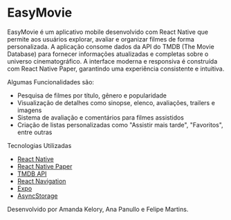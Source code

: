 # EasyMovie

EasyMovie é um aplicativo mobile desenvolvido com React Native que permite aos usuários explorar, avaliar e organizar filmes de forma personalizada.
A aplicação consome dados da API do TMDB (The Movie Database) para fornecer informações atualizadas e completas sobre o universo cinematográfico.
A interface moderna e responsiva é construída com React Native Paper, garantindo uma experiência consistente e intuitiva.

  Algumas Funcionalidades são:

- Pesquisa de filmes por título, gênero e popularidade
- Visualização de detalhes como sinopse, elenco, avaliações, trailers e imagens
- Sistema de avaliação e comentários para filmes assistidos
- Criação de listas personalizadas como "Assistir mais tarde", "Favoritos", entre outras

 Tecnologias Utilizadas

- [React Native](https://reactnative.dev/)
- [React Native Paper](https://callstack.github.io/react-native-paper/)
- [TMDB API](https://www.themoviedb.org/documentation/api)
- [React Navigation](https://reactnavigation.org/)
- [Expo](https://expo.dev/)
- [AsyncStorage](https://react-native-async-storage.github.io/async-storage/)

Desenvolvido por Amanda Kelory, Ana Panullo e Felipe Martins.
